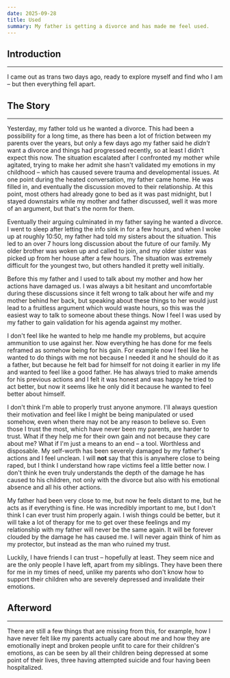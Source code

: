 ```yaml
---
date: 2025-09-28
title: Used
summary: My father is getting a divorce and has made me feel used.
---
```

## Introduction
---
I came out as trans two days ago, ready to explore myself and find who I am – but then everything fell apart.


## The Story
---
Yesterday, my father told us he wanted a divorce. This had been a possibility for a long time, as
there has been a lot of friction between my parents over the years, but only a few days ago my father
said he *didn't* want a divorce and things had progressed recently, so at least I didn't expect this now.
The situation escalated after I confronted my mother while agitated, trying to make her admit she hasn't
validated my emotions in my childhood – which has caused severe trauma and developmental issues. At
one point during the heated conversation, my father came home. He was filled in, and eventually the
discussion moved to their relationship. At this point, most others had already gone to bed as it was
past midnight, but I stayed downstairs while my mother and father discussed, well it was more of an
argument, but that's the norm for them.

Eventually their arguing culminated in my father saying he wanted a divorce. I went to sleep after
letting the info sink in for a few hours, and when I woke up at roughly 10:50, my father had told my
sisters about the situation. This led to an over 7 hours long discussion about the future of our family.
My older brother was woken up and called to join, and my older sister was picked up from her house
after a few hours. The situation was extremely difficult for the youngest two, but others handled it
pretty well initially.

Before this my father and I used to talk about my mother and how her actions have damaged us. I was
always a bit hesitant and uncomfortable during these discussions since it felt wrong to talk about
her wife and my mother behind her back, but speaking about these things to her would just lead to a
fruitless argument which would waste hours, so this was the easiest way to talk to someone about these
things. Now I feel I was used by my father to gain validation for his agenda against my mother.

I don't feel like he wanted to help me handle my problems, but acquire ammunition to use against her.
Now everything he has done for me feels reframed as somehow being for his gain. For example now I feel
like he wanted to do things with me not because I needed it and he should do it as a father, but
because he felt bad for himself for not doing it earlier in my life and wanted to feel like a good
father. He has always tried to make amends for his previous actions and I felt it was honest and was
happy he tried to act better, but now it seems like he only did it because he wanted to feel better
about himself.

I don't think I'm able to properly trust anyone anymore. I'll always question their motivation and
feel like I might be being manipulated or used somehow, even when there may not be any reason to
believe so. Even those I trust the most, which have never been my parents, are harder to trust. What
if they help me for their own gain and not because they care about me? What if I'm just a means to an
end – a tool. Worthless and disposable. My self-worth has been severely damaged by my father's actions
and I feel unclean. I will **not** say that this is anywhere close to being raped, but I think I understand
how rape victims feel a little better now. I don't think he even truly understands the depth of the
damage he has caused to his children, not only with the divorce but also with his emotional absence
and all his other actions.

My father had been very close to me, but now he feels distant to me, but he acts as if everything is
fine. He was incredibly important to me, but I don't think I can ever trust him properly again. I wish
things could be better, but it will take a lot of therapy for me to get over these feelings and my
relationship with my father will never be the same again. It will be forever clouded by the damage he
has caused me. I will never again think of him as my protector, but instead as the man who ruined my trust.

Luckily, I have friends I can trust – hopefully at least. They seem nice and are the only people I
have left, apart from my siblings. They have been there for me in my times of need, unlike my parents
who don't know how to support their children who are severely depressed and invalidate their emotions.


## Afterword
----
There are still a few things that are missing from this, for example, how I have never felt like my
parents actually care about me and how they are emotionally inept and broken people unfit to care for
their children's emotions, as can be seen by all their children being depressed at some point of their
lives, three having attempted suicide and four having been hospitalized.
